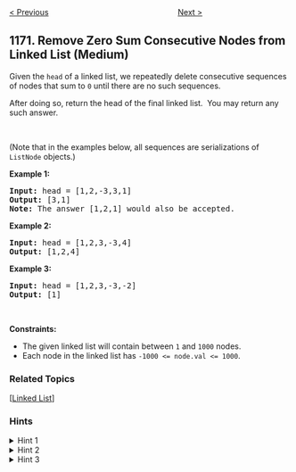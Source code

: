 <!--|This file generated by command(leetcode description); DO NOT EDIT.    |-->
<!--+----------------------------------------------------------------------+-->
<!--|@author    Openset <openset.wang@gmail.com>                           |-->
<!--|@link      https://github.com/openset                                 |-->
<!--|@home      https://github.com/openset/leetcode                        |-->
<!--+----------------------------------------------------------------------+-->

[< Previous](https://github.com/openset/leetcode/tree/master/problems/compare-strings-by-frequency-of-the-smallest-character "Compare Strings by Frequency of the Smallest Character")
　　　　　　　　　　　　　　　　
[Next >](https://github.com/openset/leetcode/tree/master/problems/dinner-plate-stacks "Dinner Plate Stacks")

## 1171. Remove Zero Sum Consecutive Nodes from Linked List (Medium)

<p>Given the <code>head</code> of a linked list, we repeatedly delete consecutive sequences of nodes that sum to <code>0</code> until there are no such sequences.</p>

<p>After doing so, return the head of the final linked list.&nbsp; You may return any such answer.</p>

<p>&nbsp;</p>
<p>(Note that in the examples below, all sequences are serializations of <code>ListNode</code> objects.)</p>

<p><strong>Example 1:</strong></p>

<pre>
<strong>Input:</strong> head = [1,2,-3,3,1]
<strong>Output:</strong> [3,1]
<strong>Note:</strong> The answer [1,2,1] would also be accepted.
</pre>

<p><strong>Example 2:</strong></p>

<pre>
<strong>Input:</strong> head = [1,2,3,-3,4]
<strong>Output:</strong> [1,2,4]
</pre>

<p><strong>Example 3:</strong></p>

<pre>
<strong>Input:</strong> head = [1,2,3,-3,-2]
<strong>Output:</strong> [1]
</pre>

<p>&nbsp;</p>
<p><strong>Constraints:</strong></p>

<ul>
	<li>The given linked list will contain between <code>1</code> and <code>1000</code> nodes.</li>
	<li>Each node in the linked list has <code>-1000 &lt;= node.val &lt;= 1000</code>.</li>
</ul>

### Related Topics
  [[Linked List](https://github.com/openset/leetcode/tree/master/tag/linked-list/README.md)]

### Hints
<details>
<summary>Hint 1</summary>
Convert the linked list into an array.
</details>

<details>
<summary>Hint 2</summary>
While you can find a non-empty subarray with sum = 0, erase it.
</details>

<details>
<summary>Hint 3</summary>
Convert the array into a linked list.
</details>
